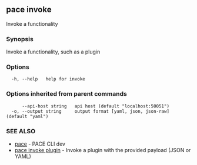## pace invoke

Invoke a functionality

### Synopsis

Invoke a functionality, such as a plugin

### Options

```
  -h, --help   help for invoke
```

### Options inherited from parent commands

```
      --api-host string   api host (default "localhost:50051")
  -o, --output string     output format [yaml, json, json-raw] (default "yaml")
```

### SEE ALSO

* [pace](pace.md)	 - PACE CLI dev
* [pace invoke plugin](pace_invoke_plugin.md)	 - Invoke a plugin with the provided payload (JSON or YAML)


